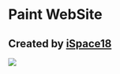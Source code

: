 <h1> Paint  WebSite</h1>
<h2>Created by <a href="#">iSpace18</a>  </h2>
<img src="https://github.com/iSpace18/paintOnJS/assets/140423878/30ad7ba9-5097-4db3-a471-abbbe65284fb">
